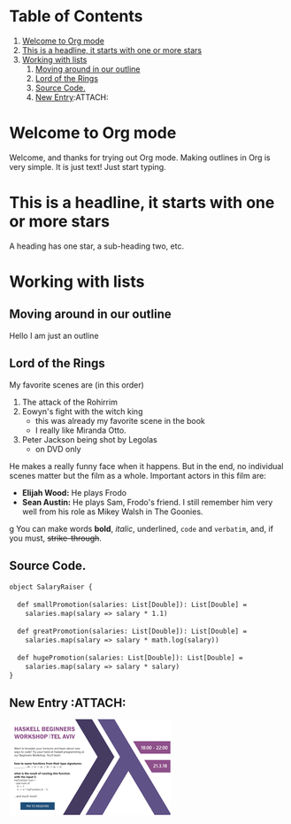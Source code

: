 # Table of Contents

1.  [Welcome to Org mode](#orgb982db0)
2.  [This is a headline, it starts with one or more stars](#orgb9efc1c)
3.  [Working with lists](#orgd392ab6)
    1.  [Moving around in our outline](#org79f1512)
    2.  [Lord of the Rings](#orge84cd34)
    3.  [Source Code.](#orgc125129)
    4.  [New Entry](#orge1f64c3):ATTACH:


<a id="orgb982db0"></a>

# Welcome to Org mode

Welcome, and thanks for trying out Org mode. Making outlines in
  Org is very simple. It is just text! Just start typing.


<a id="orgb9efc1c"></a>

# This is a headline, it starts with one or more stars

A heading has one star, a sub-heading two, etc.


<a id="orgd392ab6"></a>

# Working with lists


<a id="org79f1512"></a>

## Moving around in our outline

Hello I am just an outline


<a id="orge84cd34"></a>

## Lord of the Rings

My favorite scenes are (in this order)

1.  The attack of the Rohirrim
2.  Eowyn's fight with the witch king
    -   this was already my favorite scene in the book
    -   I really like Miranda Otto.
3.  Peter Jackson being shot by Legolas
    -   on DVD only

He makes a really funny face when it happens.
But in the end, no individual scenes matter but the film as a whole.
Important actors in this film are:

-   **Elijah Wood:** He plays Frodo
-   **Sean Austin:** He plays Sam, Frodo's friend.  I still remember
    him very well from his role as Mikey Walsh in The Goonies.

g You can make words **bold**, *italic*, <span class="underline">underlined</span>, `code` and `verbatim`, and, if you must, <del>strike-through</del>.


<a id="orgc125129"></a>

## Source Code.

    object SalaryRaiser {

      def smallPromotion(salaries: List[Double]): List[Double] =
        salaries.map(salary => salary * 1.1)

      def greatPromotion(salaries: List[Double]): List[Double] =
        salaries.map(salary => salary * math.log(salary))

      def hugePromotion(salaries: List[Double]): List[Double] =
        salaries.map(salary => salary * salary)
    }


<a id="orge1f64c3"></a>

## New Entry     :ATTACH:

![img](data/12/D4B5E4-140A-4F1D-9E01-D638A13963AF/images_2018-10-29_11-47-16.png)
